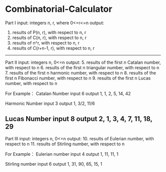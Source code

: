 # Combinatorial-Calculator

Part I
input: integers n, r, where 0<=r<=n
output:
1. results of P(n, r), with respect to n, r 
2. results of C(n, r), with respect to n, r
3. results of n^r, with respect to n, r
4. results of C(r+n-1, r), with respect to n, r
--------------------------------------------------------------
Part II
input: integers n, 0<=n
output:
5. results of the first n Catalan number, with respect to n
6. results of the first n triangular number, with respect to n
7. results of the first n harmonic number, with respect to n
8. results of the first n Fibonacci number, with respect to n
9. results of the first n Lucas number, with respect to n

For Example：
Catalan Number
input 6
output 1, 1, 2, 5, 14, 42

Harmonic Number
input 3
output 1, 3/2, 11/6

Lucas Number
input 8
output 2, 1, 3, 4, 7, 11, 18, 29
--------------------------------------------------------------
Part III
input: integers n, 0<=n
output:
10. results of Eulerian number, with respect to n
11. results of Stirling number, with respect to n

For Example：
Eulerian number
input 4
output 1, 11, 11, 1

Stirling number
input 6
output 1, 31, 90, 65, 15, 1
